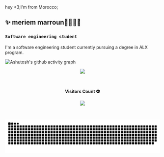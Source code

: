 hey <3;I'm from Morocco;

<h2>✨ meriem marroun👨🏻‍💻✨</h2>

<h3><code>Software engineering student</code></h3>

<p>I'm a software engineering student currently pursuing a degree in ALX program.
 
<!--Graph-->
![Ashutosh's github activity graph](https://github-readme-activity-graph.cyclic.app/graph?username=Mimimarroun&bg_color=0d1117&color=ffffff&line=00b3ff&point=f9fafa&area=true&hide_border=true)

<!--Total Contributions--> 
 <p align="center">
<img  src="https://github-readme-streak-stats.herokuapp.com?user=Mimimarroun&theme=tokyonight_duo&hide_border=true"
</p>

<!--visits-->   
<div align="center">
<br><p align="centre"><b>Visitors Count 👽 </b></p>  
<p align="center"><img align="center" src="https://profile-counter.glitch.me/{Mimimarroun}/count.svg" /></p> 
<br>
</div>

  
 <!--Sneek Gusano-->
![](https://github.com/Platane/snk/raw/output/github-contribution-grid-snake.svg)

<!---
Mimimarroun/Mimimarroun is a ✨ special ✨ repository because its `README.md` (this file) appears on your GitHub profile.
You can click the Preview link to take a look at your changes.
--->
